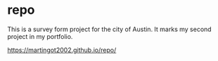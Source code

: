 # repo
This is a survey form project for the city of Austin. It marks my second project in my portfolio.

https://martingot2002.github.io/repo/
